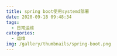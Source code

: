 ```yaml
---
title: spring boot使用systemd部署
date: 2020-09-18 09:48:34
tags:
  - 日常运维
categories:
  - 运维
img: /gallery/thumbnails/spring-boot.png
---
```

